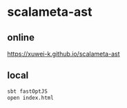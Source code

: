 # scalameta-ast

## online

<https://xuwei-k.github.io/scalameta-ast>

## local

```sh
sbt fastOptJS
open index.html
```
